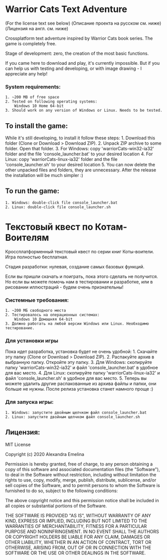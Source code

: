 # Warrior Cats Text Adventure
(For the license text see below)
(Описание проекта на русском см. ниже)
(Лицензия на англ. см. ниже)

Crossplatform text adventure inspired by Warrior Cats book series. The game is completely free.

Stage of development: zero, the creation of the most basic functions.

If you came here to download and play, it's currently impossible. But if you can help us with testing and developing, or with image drawing - I appreciate any help!

### System requirements:
	1. ~200 MB of free space
	2. Tested on following operating systems:
		Windows 10 Home 64-bit
	3. Should work on any version of Windows or Linux. Needs to be tested.

## To install the game:
While it's still developing, to install it follow these steps:
	1. Download this folder (Clone or Download > Download ZIP).
	2. Unpack ZIP archive to some folder. Open that folder.
	3. For Windows: copy 'warriorCats-win32-ia32' folder and the file 'console_launcher.bat' to your desired location
	4. For Linux: copy 'warriorCats-linux-ia32' folder and the file 'console_launcher.sh' to your desired location
	5. You can now delete the other unpacked files and folders, they are unnecessary.
After the release the installation will be much simpler :)

## To run the game:
	1. Windows: double-click file console_launcher.bat
	2. Linux: double-click file console_launcher.sh

# Текстовый квест по Котам-Воителям

Кроссплатформенный текстовый квест по серии книг Коты-воители. Игра полностью бесплатная.

Стадия разработки: нулевая, создание самых базовых функций.

Если вы пришли скачать и поиграть, пока этого сделать не получится. Но если вы можете помочь нам в тестировании и разработке, или в рисовании иллюстраций - будем очень признательны!

### Системные требования:
	1. ~200 МБ свободного места
	2. Тестировалось на операционных системах:
		Windows 10 Домашняя 64-bit
	3. Должно работать на любой версии Windows или Linux. Необходимо тестирование.

### Для установки игры
Пока идет разработка, установка будет не очень удобной:
	1. Скачайте эту папку (Clone or Download > Download ZIP).
	2. Распакуйте архив в выбранную папку. Откройте эту папку.
	3. Для Windows: скопируйте папку 'warriorCats-win32-ia32' и файл 'console_launcher.bat' в удобное для вас место.
	4. Для Linux: скопируйте папку 'warriorCats-linux-ia32' и файл 'console_launcher.sh' в удобное для вас место.
	5. Теперь вы можете удалить другие распакованные из архива файлы и папки, они больше не нужны.
После релиза установка станет намного проще :)

### Для запуска игры:
	1. Windows: запустите двойным щелчком файл console_launcher.bat
	2. Linux: запустите двойным щелчком файл console_launcher.sh

## Лицензия:

MIT License

Copyright (c) 2020 Alexandra Emelina

Permission is hereby granted, free of charge, to any person obtaining a copy
of this software and associated documentation files (the "Software"), to deal
in the Software without restriction, including without limitation the rights
to use, copy, modify, merge, publish, distribute, sublicense, and/or sell
copies of the Software, and to permit persons to whom the Software is
furnished to do so, subject to the following conditions:

The above copyright notice and this permission notice shall be included in all
copies or substantial portions of the Software.

THE SOFTWARE IS PROVIDED "AS IS", WITHOUT WARRANTY OF ANY KIND, EXPRESS OR
IMPLIED, INCLUDING BUT NOT LIMITED TO THE WARRANTIES OF MERCHANTABILITY,
FITNESS FOR A PARTICULAR PURPOSE AND NONINFRINGEMENT. IN NO EVENT SHALL THE
AUTHORS OR COPYRIGHT HOLDERS BE LIABLE FOR ANY CLAIM, DAMAGES OR OTHER
LIABILITY, WHETHER IN AN ACTION OF CONTRACT, TORT OR OTHERWISE, ARISING FROM,
OUT OF OR IN CONNECTION WITH THE SOFTWARE OR THE USE OR OTHER DEALINGS IN THE
SOFTWARE.